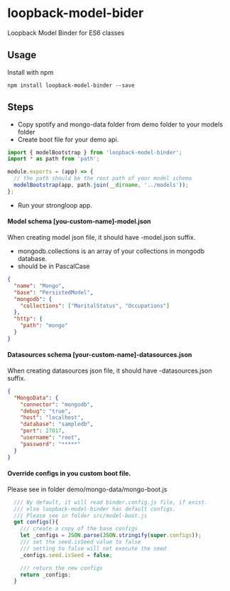 # loopback-model-bider
Loopback Model Binder for ES6 classes

## Usage

Install with npm

```
npm install loopback-model-binder --save
```

## Steps
* Copy spotify and mongo-data folder from demo folder to your models folder
* Create boot file for your demo api.
```javascript
import { modelBootstrap } from 'loopback-model-binder';
import * as path from 'path';

module.exports = (app) => {
  // the path should be the root path of your model schema
  modelBootstrap(app, path.join(__dirname, '../models'));
};
```
* Run your strongloop app.

#### Model schema [you-custom-name]-model.json 
When creating model json file, it should have -model.json suffix.

* mongodb.collections is an array of your collections in mongodb database.
* should be in PascalCase
``` json
{
  "name": "Mongo",
  "base": "PersistedModel",
  "mongodb": {
    "collections": ["MaritalStatus", "Occupations"]
  },
  "http": {
    "path": "mongo"
  }
}
```

#### Datasources schema [your-custom-name]-datasources.json
When creating datasources json file, it should have -datasources.json suffix.

```json
{
  "MongoData": {
    "connector": "mongodb",
    "debug": "true",
    "host": "localhost",
    "database": "sampledb",
    "port": 27017,
    "username": "root",
    "password": "*****"
  }
}
```

#### Override configs in you custom boot file. 
Please see in folder demo/mongo-data/mongo-boot.js

```javascript
  /// By default, it will read binder.config.js file, if exist.
  /// else loopback-model-binder has default configs.
  /// Please see in folder src/model-boot.js 
  get configs(){
    /// create a copy of the base configs
    let _configs = JSON.parse(JSON.stringify(super.configs));
    /// set the seed.isSeed value to false
    /// setting to false will not execute the seed
    _configs.seed.isSeed = false;

    /// return the new configs
    return _configs;
  }
```


